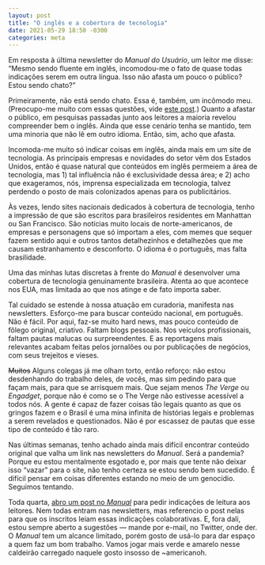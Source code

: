 ```yaml
---
layout: post
title: "O inglês e a cobertura de tecnologia"
date: 2021-05-29 18:50 -0300
categories: meta
---
```

Em resposta à última newsletter do _Manual do Usuário_, um leitor me disse: “Mesmo sendo fluente em inglês, incomodou-me o fato de quase todas indicações serem em outra língua. Isso não afasta um pouco o público? Estou sendo chato?”

Primeiramente, não está sendo chato. Essa é, também, um incômodo meu. (Preocupo-me muito com essas questões, vide [este post](https://manualdousuario.net/notch-entalhe-telas-celular/).) Quanto a afastar o público, em pesquisas passadas junto aos leitores a maioria revelou compreender bem o inglês. Ainda que esse cenário tenha se mantido, tem uma minoria que não lê em outro idioma. Então, sim, acho que afasta.

Incomoda-me muito só indicar coisas em inglês, ainda mais em um site de tecnologia. As principais empresas e novidades do setor vêm dos Estados Unidos, então é quase natural que conteúdos em inglês permeiem a área de tecnologia, mas 1) tal influência não é exclusividade dessa área; e 2) acho que exageramos, nós, imprensa especializada em tecnologia, talvez perdendo o posto de mais colonizados apenas para os publicitários.

Às vezes, lendo sites nacionais dedicados à cobertura de tecnologia, tenho a impressão de que são escritos para brasileiros residentes em Manhattan ou San Francisco. São notícias muito locais de norte-americanos, de empresas e personagens que só importam a eles, com memes que sequer fazem sentido aqui e outros tantos detalhezinhos e detalhezões que me causam estranhamento e desconforto. O idioma é o português, mas falta brasilidade.

Uma das minhas lutas discretas à frente do _Manual_ é desenvolver uma cobertura de tecnologia genuinamente brasileira. Atenta ao que acontece nos EUA, mas limitada ao que nos atinge e de fato importa saber.

Tal cuidado se estende à nossa atuação em curadoria, manifesta nas newsletters. Esforço-me para buscar conteúdo nacional, em português. Não é fácil. Por aqui, faz-se muito hard news, mas pouco conteúdo de fôlego original, criativo. Faltam blogs pessoais. Nos veículos profissionais, faltam pautas malucas ou surpreendentes. E as reportagens mais relevantes acabam feitas pelos jornalões ou por publicações de negócios, com seus trejeitos e vieses.

<del>Muitos</del> Alguns colegas já me olham torto, então reforço: não estou desdenhando do trabalho deles, de vocês, mas sim pedindo para que façam mais, para que se arrisquem mais. Que sejam menos _The Verge_ ou _Engadget_, porque não é como se o The Verge não estivesse acessível a todos nós. A gente é capaz de fazer coisas tão legais quanto as que os gringos fazem e o Brasil é uma mina infinita de histórias legais e problemas a serem revelados e questionados. Não é por escassez de pautas que esse tipo de conteúdo é tão raro.

Nas últimas semanas, tenho achado ainda mais difícil encontrar conteúdo original que valha um link nas newsletters do _Manual_. Será a pandemia? Porque eu estou mentalmente esgotado e, por mais que tente não deixar isso “vazar” para o site, não tenho certeza se estou sendo bem sucedido. É difícil pensar em coisas diferentes estando no meio de um genocídio. Seguimos tentando.

Toda quarta, [abro um post no _Manual_](https://manualdousuario.net/tag/indicacoes-de-leitura/) para pedir indicações de leitura aos leitores. Nem todas entram nas newsletters, mas referencio o post nelas para que os inscritos leiam essas indicações colaborativas. E, fora dali, estou sempre aberto a sugestões — mande por e-mail, no Twitter, onde der. O _Manual_ tem um alcance limitado, porém gosto de usá-lo para dar espaço a quem faz um bom trabalho. Vamos jogar mais verde e amarelo nesse caldeirão carregado naquele gosto insosso de ~americanoh.